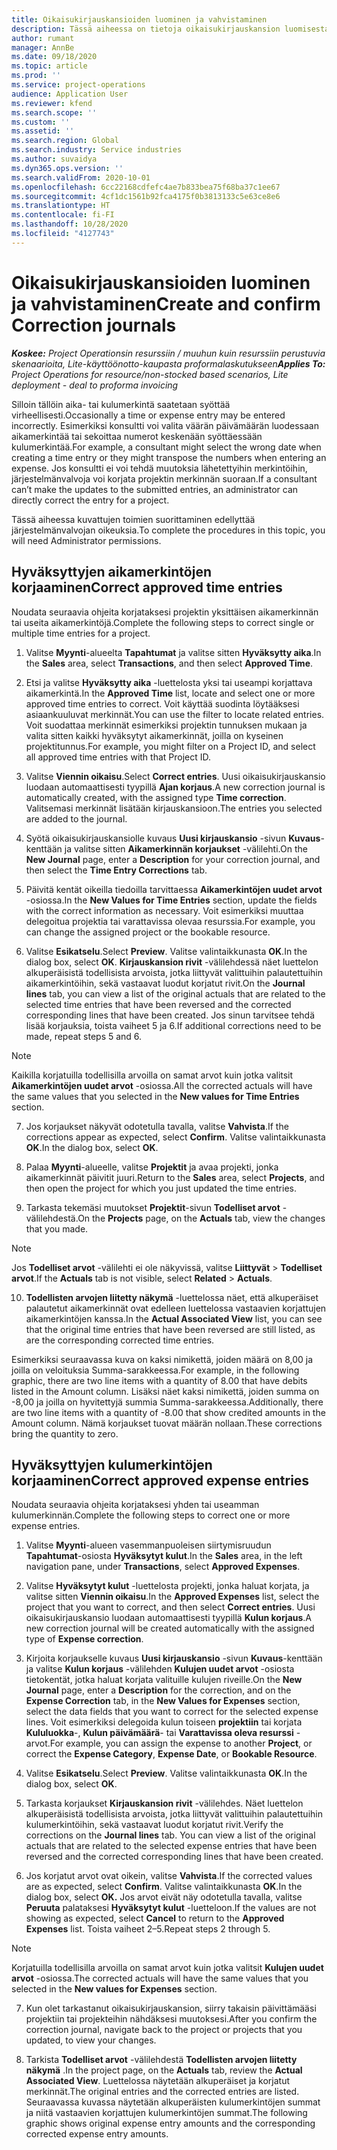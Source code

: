 ```yaml
---
title: Oikaisukirjauskansioiden luominen ja vahvistaminen
description: Tässä aiheessa on tietoja oikaisukirjauskansion luomisesta ja vahvistamisesta.
author: rumant
manager: AnnBe
ms.date: 09/18/2020
ms.topic: article
ms.prod: ''
ms.service: project-operations
audience: Application User
ms.reviewer: kfend
ms.search.scope: ''
ms.custom: ''
ms.assetid: ''
ms.search.region: Global
ms.search.industry: Service industries
ms.author: suvaidya
ms.dyn365.ops.version: ''
ms.search.validFrom: 2020-10-01
ms.openlocfilehash: 6cc22168cdfefc4ae7b833bea75f68ba37c1ee67
ms.sourcegitcommit: 4cf1dc1561b92fca4175f0b3813133c5e63ce8e6
ms.translationtype: HT
ms.contentlocale: fi-FI
ms.lasthandoff: 10/28/2020
ms.locfileid: "4127743"
---
```

# <a name="create-and-confirm-correction-journals"></a><span data-ttu-id="829b3-103">Oikaisukirjauskansioiden luominen ja vahvistaminen</span><span class="sxs-lookup"><span data-stu-id="829b3-103">Create and confirm Correction journals</span></span>

<span data-ttu-id="829b3-104">_**Koskee:** Project Operationsin resurssiin / muuhun kuin resurssiin perustuvia skenaarioita, Lite-käyttöönotto-kaupasta proformalaskutukseen_</span><span class="sxs-lookup"><span data-stu-id="829b3-104">_**Applies To:** Project Operations for resource/non-stocked based scenarios, Lite deployment - deal to proforma invoicing_</span></span>

<span data-ttu-id="829b3-105">Silloin tällöin aika- tai kulumerkintä saatetaan syöttää virheellisesti.</span><span class="sxs-lookup"><span data-stu-id="829b3-105">Occasionally a time or expense entry may be entered incorrectly.</span></span> <span data-ttu-id="829b3-106">Esimerkiksi konsultti voi valita väärän päivämäärän luodessaan aikamerkintää tai sekoittaa numerot keskenään syöttäessään kulumerkintää.</span><span class="sxs-lookup"><span data-stu-id="829b3-106">For example, a consultant might select the wrong date when creating a time entry or they might transpose the numbers when entering an expense.</span></span> <span data-ttu-id="829b3-107">Jos konsultti ei voi tehdä muutoksia lähetettyihin merkintöihin, järjestelmänvalvoja voi korjata projektin merkinnän suoraan.</span><span class="sxs-lookup"><span data-stu-id="829b3-107">If a consultant can’t make the updates to the submitted entries, an administrator can directly correct the entry for a project.</span></span>

<span data-ttu-id="829b3-108">Tässä aiheessa kuvattujen toimien suorittaminen edellyttää järjestelmänvalvojan oikeuksia.</span><span class="sxs-lookup"><span data-stu-id="829b3-108">To complete the procedures in this topic, you will need Administrator permissions.</span></span>

## <a name="correct-approved-time-entries"></a><span data-ttu-id="829b3-109">Hyväksyttyjen aikamerkintöjen korjaaminen</span><span class="sxs-lookup"><span data-stu-id="829b3-109">Correct approved time entries</span></span>     

<span data-ttu-id="829b3-110">Noudata seuraavia ohjeita korjataksesi projektin yksittäisen aikamerkinnän tai useita aikamerkintöjä.</span><span class="sxs-lookup"><span data-stu-id="829b3-110">Complete the following steps to correct single or multiple time entries for a project.</span></span>

1. <span data-ttu-id="829b3-111">Valitse **Myynti**-alueelta **Tapahtumat** ja valitse sitten **Hyväksytty aika**.</span><span class="sxs-lookup"><span data-stu-id="829b3-111">In the **Sales** area, select **Transactions**, and then select **Approved Time**.</span></span> 

2. <span data-ttu-id="829b3-112">Etsi ja valitse **Hyväksytty aika** -luettelosta yksi tai useampi korjattava aikamerkintä.</span><span class="sxs-lookup"><span data-stu-id="829b3-112">In the **Approved Time** list, locate and select one or more approved time entries to correct.</span></span> <span data-ttu-id="829b3-113">Voit käyttää suodinta löytääksesi asiaankuuluvat merkinnät.</span><span class="sxs-lookup"><span data-stu-id="829b3-113">You can use the filter to locate related entries.</span></span> <span data-ttu-id="829b3-114">Voit suodattaa merkinnät esimerkiksi projektin tunnuksen mukaan ja valita sitten kaikki hyväksytyt aikamerkinnät, joilla on kyseinen projektitunnus.</span><span class="sxs-lookup"><span data-stu-id="829b3-114">For example, you might filter on a Project ID, and select all approved time entries with that Project ID.</span></span>

3. <span data-ttu-id="829b3-115">Valitse **Viennin oikaisu**.</span><span class="sxs-lookup"><span data-stu-id="829b3-115">Select **Correct entries**.</span></span> <span data-ttu-id="829b3-116">Uusi oikaisukirjauskansio luodaan automaattisesti tyypillä **Ajan korjaus**.</span><span class="sxs-lookup"><span data-stu-id="829b3-116">A new correction journal is automatically created, with the assigned type **Time correction**.</span></span> <span data-ttu-id="829b3-117">Valitsemasi merkinnät lisätään kirjauskansioon.</span><span class="sxs-lookup"><span data-stu-id="829b3-117">The entries you selected are added to the journal.</span></span> 

4. <span data-ttu-id="829b3-118">Syötä oikaisukirjauskansiolle kuvaus **Uusi kirjauskansio** -sivun **Kuvaus**-kenttään ja valitse sitten **Aikamerkinnän korjaukset** -välilehti.</span><span class="sxs-lookup"><span data-stu-id="829b3-118">On the **New Journal** page, enter a **Description** for your correction journal, and then select the **Time Entry Corrections** tab.</span></span>  

5. <span data-ttu-id="829b3-119">Päivitä kentät oikeilla tiedoilla tarvittaessa **Aikamerkintöjen uudet arvot** -osiossa.</span><span class="sxs-lookup"><span data-stu-id="829b3-119">In the **New Values for Time Entries** section, update the fields with the correct information as necessary.</span></span> <span data-ttu-id="829b3-120">Voit esimerkiksi muuttaa delegoitua projektia tai varattavissa olevaa resurssia.</span><span class="sxs-lookup"><span data-stu-id="829b3-120">For example, you can change the assigned project or the bookable resource.</span></span>

6. <span data-ttu-id="829b3-121">Valitse **Esikatselu**.</span><span class="sxs-lookup"><span data-stu-id="829b3-121">Select **Preview**.</span></span> <span data-ttu-id="829b3-122">Valitse valintaikkunasta **OK**.</span><span class="sxs-lookup"><span data-stu-id="829b3-122">In the dialog box, select **OK**.</span></span> <span data-ttu-id="829b3-123">**Kirjauskansion rivit** -välilehdessä näet luettelon alkuperäisistä todellisista arvoista, jotka liittyvät valittuihin palautettuihin aikamerkintöihin, sekä vastaavat luodut korjatut rivit.</span><span class="sxs-lookup"><span data-stu-id="829b3-123">On the **Journal lines** tab, you can view a list of the original actuals that are related to the selected time entries that have been reversed and the corrected corresponding lines that have been created.</span></span> <span data-ttu-id="829b3-124">Jos sinun tarvitsee tehdä lisää korjauksia, toista vaiheet 5 ja 6.</span><span class="sxs-lookup"><span data-stu-id="829b3-124">If additional corrections need to be made, repeat steps 5 and 6.</span></span> 

> [!NOTE]
> <span data-ttu-id="829b3-125">Kaikilla korjatuilla todellisilla arvoilla on samat arvot kuin jotka valitsit **Aikamerkintöjen uudet arvot** -osiossa.</span><span class="sxs-lookup"><span data-stu-id="829b3-125">All the corrected actuals will have the same values that you selected in the **New values for Time Entries** section.</span></span>

7. <span data-ttu-id="829b3-126">Jos korjaukset näkyvät odotetulla tavalla, valitse **Vahvista**.</span><span class="sxs-lookup"><span data-stu-id="829b3-126">If the corrections appear as expected, select **Confirm**.</span></span> <span data-ttu-id="829b3-127">Valitse valintaikkunasta **OK**.</span><span class="sxs-lookup"><span data-stu-id="829b3-127">In the dialog box, select **OK**.</span></span>

8. <span data-ttu-id="829b3-128">Palaa **Myynti**-alueelle, valitse **Projektit** ja avaa projekti, jonka aikamerkinnät päivitit juuri.</span><span class="sxs-lookup"><span data-stu-id="829b3-128">Return to the **Sales** area, select **Projects**, and then open the project for which you just updated the time entries.</span></span> 

9. <span data-ttu-id="829b3-129">Tarkasta tekemäsi muutokset **Projektit**-sivun **Todelliset arvot** -välilehdestä.</span><span class="sxs-lookup"><span data-stu-id="829b3-129">On the **Projects** page, on the **Actuals** tab, view the changes that you made.</span></span> 

> [!NOTE]
> <span data-ttu-id="829b3-130">Jos **Todelliset arvot** -välilehti ei ole näkyvissä, valitse **Liittyvät** > **Todelliset arvot**.</span><span class="sxs-lookup"><span data-stu-id="829b3-130">If the **Actuals** tab is not visible, select **Related** > **Actuals**.</span></span>  

10. <span data-ttu-id="829b3-131">**Todellisten arvojen liitetty näkymä** -luettelossa näet, että alkuperäiset palautetut aikamerkinnät ovat edelleen luettelossa vastaavien korjattujen aikamerkintöjen kanssa.</span><span class="sxs-lookup"><span data-stu-id="829b3-131">In the **Actual Associated View** list, you can see that the original time entries that have been reversed are still listed, as are the corresponding corrected time entries.</span></span> 

<span data-ttu-id="829b3-132">Esimerkiksi seuraavassa kuva on kaksi nimikettä, joiden määrä on 8,00 ja joilla on veloituksia Summa-sarakkeessa.</span><span class="sxs-lookup"><span data-stu-id="829b3-132">For example, in the following graphic, there are two line items with a quantity of 8.00 that have debits listed in the Amount column.</span></span> <span data-ttu-id="829b3-133">Lisäksi näet kaksi nimikettä, joiden summa on -8,00 ja joilla on hyvitettyjä summia Summa-sarakkeessa.</span><span class="sxs-lookup"><span data-stu-id="829b3-133">Additionally, there are two line items with a quantity of -8.00 that show credited amounts in the Amount column.</span></span> <span data-ttu-id="829b3-134">Nämä korjaukset tuovat määrän nollaan.</span><span class="sxs-lookup"><span data-stu-id="829b3-134">These corrections bring the quantity to zero.</span></span>

 
## <a name="correct-approved-expense-entries"></a><span data-ttu-id="829b3-135">Hyväksyttyjen kulumerkintöjen korjaaminen</span><span class="sxs-lookup"><span data-stu-id="829b3-135">Correct approved expense entries</span></span>

<span data-ttu-id="829b3-136">Noudata seuraavia ohjeita korjataksesi yhden tai useamman kulumerkinnän.</span><span class="sxs-lookup"><span data-stu-id="829b3-136">Complete the following steps to correct one or more expense entries.</span></span> 

1. <span data-ttu-id="829b3-137">Valitse **Myynti**-alueen vasemmanpuoleisen siirtymisruudun **Tapahtumat**-osiosta **Hyväksytyt kulut**.</span><span class="sxs-lookup"><span data-stu-id="829b3-137">In the **Sales** area, in the left navigation pane, under **Transactions**, select **Approved Expenses**.</span></span>

2. <span data-ttu-id="829b3-138">Valitse **Hyväksytyt kulut** -luettelosta projekti, jonka haluat korjata, ja valitse sitten **Viennin oikaisu**.</span><span class="sxs-lookup"><span data-stu-id="829b3-138">In the **Approved Expenses** list, select the project that you want to correct, and then select **Correct entries**.</span></span> <span data-ttu-id="829b3-139">Uusi oikaisukirjauskansio luodaan automaattisesti tyypillä **Kulun korjaus**.</span><span class="sxs-lookup"><span data-stu-id="829b3-139">A new correction journal will be created automatically with the assigned type of **Expense correction**.</span></span> 

3. <span data-ttu-id="829b3-140">Kirjoita korjaukselle kuvaus **Uusi kirjauskansio** -sivun **Kuvaus**-kenttään ja valitse **Kulun korjaus** -välilehden **Kulujen uudet arvot** -osiosta tietokentät, jotka haluat korjata valituille kulujen riveille.</span><span class="sxs-lookup"><span data-stu-id="829b3-140">On the **New Journal** page, enter a **Description** for the correction, and on the **Expense Correction** tab, in the **New Values for Expenses** section, select the data fields that you want to correct for the selected expense lines.</span></span> <span data-ttu-id="829b3-141">Voit esimerkiksi delegoida kulun toiseen **projektiin** tai korjata **Kululuokka**-, **Kulun päivämäärä**- tai **Varattavissa oleva resurssi** -arvot.</span><span class="sxs-lookup"><span data-stu-id="829b3-141">For example, you can assign the expense to another **Project**, or correct the **Expense Category**, **Expense Date**, or **Bookable Resource**.</span></span>

4. <span data-ttu-id="829b3-142">Valitse **Esikatselu**.</span><span class="sxs-lookup"><span data-stu-id="829b3-142">Select **Preview**.</span></span> <span data-ttu-id="829b3-143">Valitse valintaikkunasta **OK**.</span><span class="sxs-lookup"><span data-stu-id="829b3-143">In the dialog box, select **OK**.</span></span> 

5. <span data-ttu-id="829b3-144">Tarkasta korjaukset **Kirjauskansion rivit** -välilehdes. Näet luettelon alkuperäisistä todellisista arvoista, jotka liittyvät valittuihin palautettuihin kulumerkintöihin, sekä vastaavat luodut korjatut rivit.</span><span class="sxs-lookup"><span data-stu-id="829b3-144">Verify the corrections on the **Journal lines** tab. You can view a list of the original actuals that are related to the selected expense entries that have been reversed and the corrected corresponding lines that have been created.</span></span>

6. <span data-ttu-id="829b3-145">Jos korjatut arvot ovat oikein, valitse **Vahvista**.</span><span class="sxs-lookup"><span data-stu-id="829b3-145">If the corrected values are as expected, select **Confirm**.</span></span> <span data-ttu-id="829b3-146">Valitse valintaikkunasta **OK**.</span><span class="sxs-lookup"><span data-stu-id="829b3-146">In the dialog box, select **OK.**</span></span> <span data-ttu-id="829b3-147">Jos arvot eivät näy odotetulla tavalla, valitse **Peruuta** palataksesi **Hyväksytyt kulut** -luetteloon.</span><span class="sxs-lookup"><span data-stu-id="829b3-147">If the values are not showing as expected, select **Cancel** to return to the **Approved Expenses** list.</span></span> <span data-ttu-id="829b3-148">Toista vaiheet 2–5.</span><span class="sxs-lookup"><span data-stu-id="829b3-148">Repeat steps 2 through 5.</span></span> 

> [!NOTE]
> <span data-ttu-id="829b3-149">Korjatuilla todellisilla arvoilla on samat arvot kuin jotka valitsit **Kulujen uudet arvot** -osiossa.</span><span class="sxs-lookup"><span data-stu-id="829b3-149">The corrected actuals will have the same values that you selected in the **New values for Expenses** section.</span></span>

7. <span data-ttu-id="829b3-150">Kun olet tarkastanut oikaisukirjauskansion, siirry takaisin päivittämääsi projektiin tai projekteihin nähdäksesi muutoksesi.</span><span class="sxs-lookup"><span data-stu-id="829b3-150">After you confirm the correction journal, navigate back to the project or projects that you updated, to view your changes.</span></span>  

8. <span data-ttu-id="829b3-151">Tarkista **Todelliset arvot** -välilehdestä **Todellisten arvojen liitetty näkymä** .</span><span class="sxs-lookup"><span data-stu-id="829b3-151">In the project page, on the **Actuals** tab, review the **Actual Associated View**.</span></span> <span data-ttu-id="829b3-152">Luettelossa näytetään alkuperäiset ja korjatut merkinnät.</span><span class="sxs-lookup"><span data-stu-id="829b3-152">The original entries and the corrected entries are listed.</span></span> <span data-ttu-id="829b3-153">Seuraavassa kuvassa näytetään alkuperäisten kulumerkintöjen summat ja niitä vastaavien korjattujen kulumerkintöjen summat.</span><span class="sxs-lookup"><span data-stu-id="829b3-153">The following graphic shows original expense entry amounts and the corresponding corrected expense entry amounts.</span></span> 


